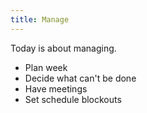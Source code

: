 ```yaml
---
title: Manage
---
```


Today is about managing.

- Plan week
- Decide what can't be done
- Have meetings
- Set schedule blockouts
